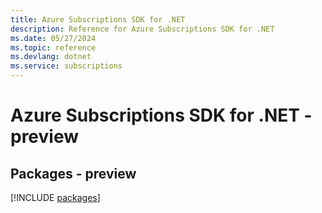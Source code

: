 ```yaml
---
title: Azure Subscriptions SDK for .NET
description: Reference for Azure Subscriptions SDK for .NET
ms.date: 05/27/2024
ms.topic: reference
ms.devlang: dotnet
ms.service: subscriptions
---
```

# Azure Subscriptions SDK for .NET - preview
## Packages - preview
[!INCLUDE [packages](subscriptions-index.md)]